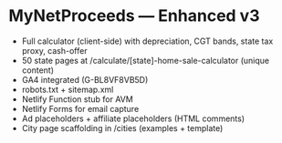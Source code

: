 # MyNetProceeds — Enhanced v3

- Full calculator (client-side) with depreciation, CGT bands, state tax proxy, cash-offer
- 50 state pages at /calculate/[state]-home-sale-calculator (unique content)
- GA4 integrated (G-BL8VF8VB5D)
- robots.txt + sitemap.xml
- Netlify Function stub for AVM
- Netlify Forms for email capture
- Ad placeholders + affiliate placeholders (HTML comments)
- City page scaffolding in /cities (examples + template)
